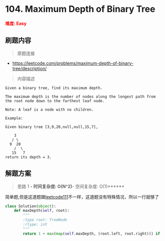 # 104. Maximum Depth of Binary Tree

**<font color=red>难度: Easy</font>**

## 刷题内容

> 原题连接

* https://leetcode.com/problems/maximum-depth-of-binary-tree/description/

> 内容描述

```
Given a binary tree, find its maximum depth.

The maximum depth is the number of nodes along the longest path from the root node down to the farthest leaf node.

Note: A leaf is a node with no children.

Example:

Given binary tree [3,9,20,null,null,15,7],

    3
   / \
  9  20
    /  \
   15   7
return its depth = 3.
```

## 解题方案

> 思路 1
******- 时间复杂度: O(N^2)******- 空间复杂度: O(1)******


简单题,但是这道题跟[leetcode111](https://github.com/apachecn/awesome-algorithm/blob/master/docs/Leetcode_Solutions/Python/111._minimum_depth_of_binary_tree.md)不一样，这道题没有特殊情况，所以一行就够了


```python
class Solution(object):
    def maxDepth(self, root):
        """
        :type root: TreeNode
        :rtype: int
        """
        return 1 + max(map(self.maxDepth, (root.left, root.right))) if root else 0
```
